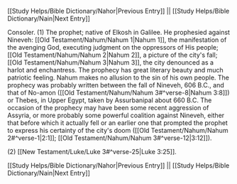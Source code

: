 [[Study Helps/Bible Dictionary/Nahor|Previous Entry]]  ||  [[Study Helps/Bible Dictionary/Nain|Next Entry]]

 Consoler. (1) The prophet; native of Elkosh in Galilee. He prophesied against Nineveh: [[Old Testament/Nahum/Nahum 1|Nahum 1]], the manifestation of the avenging God, executing judgment on the oppressors of His people; [[Old Testament/Nahum/Nahum 2|Nahum 2]], a picture of the city's fall; [[Old Testament/Nahum/Nahum 3|Nahum 3]], the city denounced as a harlot and enchantress. The prophecy has great literary beauty and much patriotic feeling. Nahum makes no allusion to the sin of his own people. The prophecy was probably written between the fall of Nineveh, 606 B.C., and that of No-amon ([[Old Testament/Nahum/Nahum 3#^verse-8|Nahum 3:8]]) or Thebes, in Upper Egypt, taken by Assurbanipal about 660 B.C. The occasion of the prophecy may have been some recent aggression of Assyria, or more probably some powerful coalition against Nineveh, either that before which it actually fell or an earlier one that prompted the prophet to express his certainty of the city's doom ([[Old Testament/Nahum/Nahum 2#^verse-1|2:1]]; [[Old Testament/Nahum/Nahum 3#^verse-12|3:12]]).

 (2) [[New Testament/Luke/Luke 3#^verse-25|Luke 3:25]].

[[Study Helps/Bible Dictionary/Nahor|Previous Entry]]  ||  [[Study Helps/Bible Dictionary/Nain|Next Entry]]